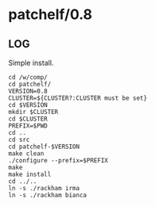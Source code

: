 patchelf/0.8
============


LOG
---

Simple install.

    cd /w/comp/
    cd patchelf/
    VERSION=0.8
    CLUSTER=${CLUSTER?:CLUSTER must be set}
    cd $VERSION
    mkdir $CLUSTER
    cd $CLUSTER
    PREFIX=$PWD
    cd ..
    cd src
    cd patchelf-$VERSION
    make clean
    ./configure --prefix=$PREFIX
    make
    make install
    cd ../..
    ln -s ./rackham irma
    ln -s ./rackham bianca
